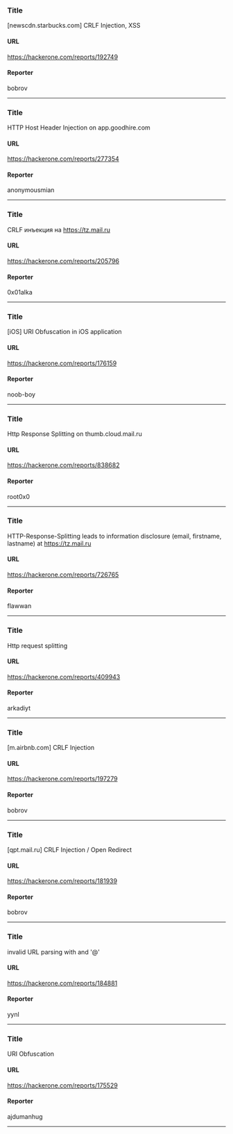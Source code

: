 ### Title
[newscdn.starbucks.com] CRLF Injection, XSS
#### URL 
https://hackerone.com/reports/192749
#### Reporter 
bobrov

---


### Title
HTTP Host Header Injection on app.goodhire.com
#### URL 
https://hackerone.com/reports/277354
#### Reporter 
anonymousmian

---


### Title
CRLF инъекция на https://tz.mail.ru
#### URL 
https://hackerone.com/reports/205796
#### Reporter 
0x01alka

---


### Title
[iOS] URI Obfuscation in iOS application
#### URL 
https://hackerone.com/reports/176159
#### Reporter 
noob-boy

---


### Title
Http Response Splitting on  thumb.cloud.mail.ru
#### URL 
https://hackerone.com/reports/838682
#### Reporter 
root0x0

---


### Title
HTTP-Response-Splitting leads to information disclosure (email, firstname, lastname) at https://tz.mail.ru
#### URL 
https://hackerone.com/reports/726765
#### Reporter 
flawwan

---


### Title
Http request splitting
#### URL 
https://hackerone.com/reports/409943
#### Reporter 
arkadiyt

---


### Title
[m.airbnb.com] CRLF Injection
#### URL 
https://hackerone.com/reports/197279
#### Reporter 
bobrov

---


### Title
[qpt.mail.ru] CRLF Injection / Open Redirect
#### URL 
https://hackerone.com/reports/181939
#### Reporter 
bobrov

---


### Title
invalid URL parsing with and '@'
#### URL 
https://hackerone.com/reports/184881
#### Reporter 
yynl

---


### Title
URI Obfuscation
#### URL 
https://hackerone.com/reports/175529
#### Reporter 
ajdumanhug

---


